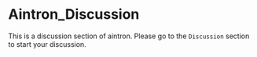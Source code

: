 # Aintron_Discussion

This is a discussion section of aintron.
Please go to the `Discussion` section to start your discussion.

